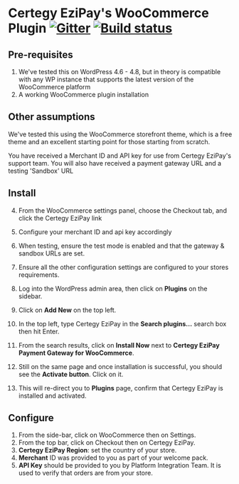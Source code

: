 # Certegy EziPay's WooCommerce Plugin [![Gitter](https://badges.gitter.im/ezipay/ezipay-woocommerce.svg)](https://gitter.im/ezipay/ezipay-woocommerce?utm_source=badge&utm_medium=badge&utm_campaign=pr-badge) [![Build status](https://ci.appveyor.com/api/projects/status/jgrgyfkq3147nh8l?svg=true)](https://ci.appveyor.com/project/ezipay/ezipay-woocommerce)

## Pre-requisites
1. We've tested this on WordPress 4.6 - 4.8, but in theory is compatible with any WP instance that supports the latest version of the WooCommerce platform
2. A working WooCommerce plugin installation

## Other assumptions
We've tested this using the WooCommerce storefront theme, which is a free theme and an excellent starting point for those starting from scratch.

You have received a Merchant ID and API key for use from Certegy EziPay's support team. You will also have received a payment gateway URL and a testing 'Sandbox' URL 

## Install
4. From the WooCommerce settings panel, choose the Checkout tab, and click the Certegy EziPay link
5. Configure your merchant ID and api key accordingly
6. When testing, ensure the test mode is enabled and that the gateway & sandbox URLs are set.
7. Ensure all the other configuration settings are configured to your stores requirements.

1. Log into the WordPress admin area, then click on **Plugins** on the sidebar.
2. Click on **Add New** on the top left.
3. In the top left, type Certegy EziPay in the **Search plugins...** search box then hit Enter.
4. From the search results, click on **Install Now** next to **Certegy EziPay Payment Gateway for WooCommerce**.
5. Still on the same page and once installation is successful, you should see the **Activate button**. Click on it.
6. This will re-direct you to **Plugins** page, confirm that Certegy EziPay is installed and activated.

## Configure
1. From the side-bar, click on WooCommerce then on Settings.
2. From the top bar, click on Checkout then on Certegy EziPay.
3. **Certegy EziPay Region**: set the country of your store.
4. **Merchant** ID was provided to you as part of your welcome pack.
5. **API Key** should be provided to you by Platform Integration Team. It is used to verify that orders are from your store.